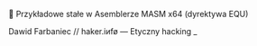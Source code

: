 :scroll: Przykładowe stałe w Asemblerze MASM x64 (dyrektywa EQU)

Dawid Farbaniec // haker.iиfø — Etyczny hacking _

